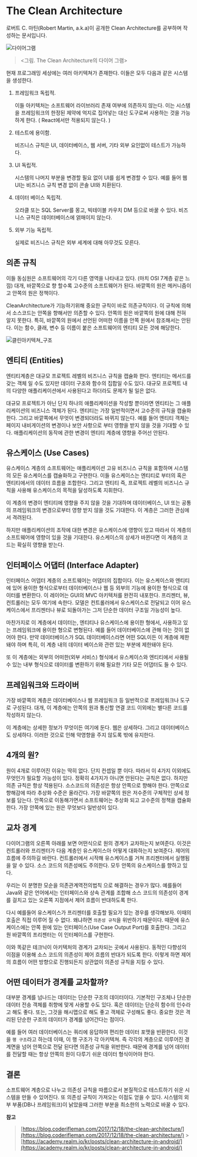 # The Clean Architecture

로버트 C. 마틴\(Robert Martin, a.k.a\)이 공개한 Clean Architecture를 공부하며 작성하는 문서입니다.

![&#xB2E4;&#xC774;&#xC5B4;&#xADF8;&#xB7A8;](.gitbook/assets/the-clean-architecture.jpg)

> &lt;그림. The Clean Architecture의 다이어 그램&gt;

현재 프로그래밍 세상에는 여러 아키텍쳐가 존재한다. 이들은 모두 다음과 같은 시스템을 생성한다.

1. 프레임워크 독립적.

   이들 아키텍처는 소프트웨어 라이브러리 존재 여부에 의존하지 않는다. 이는 시스템을 프레임워크의 한정된 제약에 억지로 집어넣는 대신 도구로써 사용하는 것을 가능하게 한다. \( React에서만 적용되지 않는다. \)

2. 테스트에 용이함.

   비즈니스 규칙은 UI, 데이터베이스, 웹 서버, 기타 외부 요인없이 테스트가 가능하다.

3. UI 독립적.

   시스템의 나머지 부분을 변경할 필요 없이 UI를 쉽게 변경할 수 있다. 예를 들어 웹 UI는 비즈니스 규칙 변경 없이 콘솔 UI와 치환된다.

4. 데이터 베이스 독립적.

   오라클 또는 SQL Server를 몽고, 빅테이블 카우치 DM 등으로 바꿀 수 있다. 비즈니스 규칙은 데이터베이스에 얽매이지 않는다.

5. 외부 기능 독립적.

   실제로 비즈니스 규칙은 외부 세계에 대해 아무것도 모른다.

## 의존 규칙

이들 동심원은 소프트웨어의 각기 다른 영역을 나타내고 있다. \(마치 OSI 7계층 같은 느낌\) 대개, 바깥쪽으로 향 할수록 고수준의 소프트웨어가 된다. 바깥쪽의 원은 메커니즘이고 안쪽의 원은 정책이다.

CleanArchitecture가 기능하기위해 중요한 규칙이 바로 의존규칙이다. 이 규칙에 의해서 소스코드는 안쪽을 향해서만 의존할 수 있다. 안쪽의 원은 바깥쪽의 원에 대해 전혀 알지 못한다. 특히, 바깥쪽의 원에서 선언된 어떠한 이름을 안쪽 원에서 참조해서는 안된다. 이는 함수, 클래, 변수 등 이름이 붙은 소프트웨어의 엔티티 모든 것에 해당한다.

![&#xD074;&#xB9B0;&#xC544;&#xD0A4;&#xD14D;&#xCCD0;\_&#xAD6C;&#xC870;](.gitbook/assets/clean-architecture2.jpg)

## 엔티티 \(Entities\)

엔티티계층은 대규모 프로젝트 레벨의 비즈니스 규칙을 캡슐화 한다. 엔티티는 메서드를 갖는 객체 일 수도 있지만 데이터 구조와 함수의 집합일 수도 있다. 대규모 프로젝트 내의 다양한 애플리케이션에서 사용된다고 하더라도 문제가 될 일은 없다.

대규모 프로젝트가 아닌 단지 하나의 애플리케이션을 작성할 뿐이라면 엔티티는 그 애플리케이션의 비즈니스 객체가 된다. 엔티티는 가장 일반적이면서 고수준의 규칙을 캡슐화한다. 그리고 바깥쪽에서 무엇이 변경되더라도 바뀌지 않는다. 예를 들어 엔티티 객체는 페이지 내비게이션의 변경이나 보안 사항으로 부터 영향을 받지 않을 것을 기대할 수 있다. 애플리케이션의 동작에 관한 변경이 엔티티 계층에 영향을 주어선 안된다.

## 유스케이스 \(Use Cases\)

유스케이스 계층의 소프트웨어는 애플리케이션 고유 비즈니스 규칙을 포함하며 시스템의 모든 유스케이스를 캡슐화하고 구현한다. 이들 유스케이스는 엔티티로 부터의 혹은 엔티티에서의 데이터 흐름을 조합한다. 그리고 엔티티 즉, 프로젝트 레벨의 비즈니스 규칙을 사용해 유스케이스의 목적을 달성하도록 지휘한다.

이 계층의 변경이 엔티티에 영향을 주지 않을 것을 기대하며 데이터베이스, UI 또는 공통의 프레임워크의 변경으로부터 영향 받지 않을 것도 기대한다. 이 계층은 그러한 관심에서 격려된다.

하지만 애플리케이션의 조작에 대한 변경은 유스케이스에 영향이 있고 따라서 이 계층의 소프트웨어에 영향이 있을 것을 기대한다. 유스케이스의 상세가 바뀐다면 이 계층의 코드는 확실히 영향을 받는다.

## 인터페이스 어댑터 \(Interface Adapter\)

인터페이스 어뎁터 계층의 소프트웨어는 어댑터의 집합이다. 이는 유스케이스와 엔티티에 있어 용이한 형식으로부터 데이터베이스나 웹 등 외부의 기능에 용이한 형식으로 데이터를 변환한다. 이 레이어는 GUI의 MVC 아키텍처를 완전히 내포한다. 프리젠터, 뷰, 컨트롤러는 모두 여기에 속한다. 모델은 컨트롤러에서 유스케이스로 전달되고 이어 유스케이스에서 프리젠터나 뷰로 되돌아가는 그저 단순한 데이터 구조일 가능성이 높다.

마찬가지로 이 계층에서 데이터는, 엔티티나 유스케이스에 용이한 형에서, 사용하고 있는 프레임워크에 용이한 형으로 변형된다. 예를 들어 데이터베이스에 관해 아는 것이 없어야 한다. 만약 데이터베이스가 SQL 데이터베이스라면 어떤 SQL이든 이 계층에 제한돼야 하며 특히, 이 계층 내의 데이터 베이스와 관련 있는 부분에 제한돼야 된다.

또 이 계층에는 외부의 어떠한\(외부 서비스\) 형식에서 유스케이스와 엔티티에서 사용될 수 있는 내부 형식으로 데이터를 변환하기 위해 필요한 기타 모든 어댑터도 들 수 있다.

## 프레임워크와 드라이버

가장 바깥쪽의 계층은 데이터베이스나 웹 프레임워크 등 일반적으로 프레임워크나 도구로 구성된다. 대개, 이 계층에는 안쪽의 원과 통신할 연결 코드 이외에는 별다른 코드를 작성하지 않는다.

이 계층에는 상세한 정보가 무엇이든 여기에 둔다. 웹은 상세하다. 그리고 데이터베이스도 상세하다. 이러한 것으로 인해 악영향을 주지 않도록 밖에 유지한다.

## 4개의 원?

원이 4개로 이루어진 이유는 딱히 없다. 단지 컨셉일 뿐 이다. 따라서 이 4가지 이외에도 무엇인가 필요할 가능성이 있다. 정확히 4가지가 아니면 안된다는 규칙은 없다. 하지만 의존 규칙은 항상 적용된다. 소스코드의 의존성은 항상 안쪽으로 향해야 한다. 안쪽으로 향해감에 따라 추상화 수준은 올라간다. 가장 바깥쪽의 원은 저수준의 구체적인 상세 정보를 담는다. 안쪽으로 이동해가면서 소프트웨어는 추상화 되고 고수준의 정책을 캡슐화한다. 가장 안쪽에 있는 원은 무엇보다 일반성이 있다.

## 교차 경계

다이어그램의 오른쪽 아래를 보면 어떤식으로 원의 경계가 교차하는지 보여준다. 이것은 컨트롤러와 프리젠터가 다음 계층인 유스케이스아 어떻게 대화하는지 보여준다. 제어의 흐름에 주의하길 바란다. 컨트롤러에서 시작해 유스케이스를 거쳐 프리젠터에서 실행됨을 알 수 있다. 소스 코드의 의존성에도 주의한다. 모두 안쪽의 유스케이스를 향하고 있다.

우리는 이 분명한 모순을 의존관계역전의법칙 으로 해결하는 경우가 많다. 예를들어 Java와 같은 언어에서는 인터페이스와 상속 관계를 조합해 소스 코드의 의존성이 경계를 걸치고 있는 오른쪽 지점에서 제어 흐름이 반대하도록 한다.

다시 예를들어 유스케이스가 프리젠터를 호출할 필요가 있는 경우를 생각해보자. 이때의 호출은 직접 이루어 질 수 없다. 왜냐하면 `의존성 규칙`을 위반하기 때문이다. 때문에 유스케이스에는 안쪽 원에 있는 인터페이스\(Use Case Output Port\)를 호출한다. 그리고 원 바깥쪽의 프리젠터는 이 인터페이스를 구현한다.

이와 똑같은 테크닉이 아키텍처의 경계가 교차되는 곳에서 사용된다. 동적인 다향성의 이점을 이용해 소스 코드의 의존성이 제어 흐름의 반대가 되도록 한다. 이렇게 하면 제어의 흐름이 어떤 방향으로 진행되든지 상관없이 의존성 규칙을 지킬 수 있다.

## 어떤 데이터가 경계를 교차할까?

대부분 경계를 넘나드는 데이터는 단순한 구조의 데이터이다. 기본적인 구조체나 단순한 데이터 전송 객체를 취향에 맞게 사용할 수도 있다. 혹은 데이터는 단순히 함수의 인수라고 해도 좋다. 또는, 그것을 해시맵으로 해도 좋고 객체로 구성해도 좋다. 중요한 것은 격리된 단순한 구조의 데이터가 경계를 넘어간다는 점이다.

예를 들어 여러 데이터베이스는 쿼리에 응답하여 편리한 데이터 포맷을 반환한다. 이것을 `행 구조`라고 하는데 이때, 이 행 구조가 각 아키텍쳐. 즉 각각의 계층으로 이루어진 경계면을 넘어 안쪽으로 전달 된다면 의존성 규칙을 위반한다. 때문에 경계를 넘어 데이터를 전달할 때는 항상 안쪽의 원이 다루기 쉬운 데이터 형식이어야 한다.

## 결론

소프트웨어 계층으로 나누고 의존성 규칙을 따름으로서 본질적으로 테스트하기 쉬운 시스템을 만들 수 있어진다. 또 의존성 규칙이 가져오는 이점도 얻을 수 있다. 시스템의 외부 부품\(DB나 프레임워크\)이 낡았을때 그러한 부분을 최소한의 노력으로 바꿀 수 있다.

**참고**

> [https://blog.coderifleman.com/2017/12/18/the-clean-architecture/](https://blog.coderifleman.com/2017/12/18/the-clean-architecture/) &gt; [https://academy.realm.io/kr/posts/clean-architecture-in-android/](https://academy.realm.io/kr/posts/clean-architecture-in-android/)

